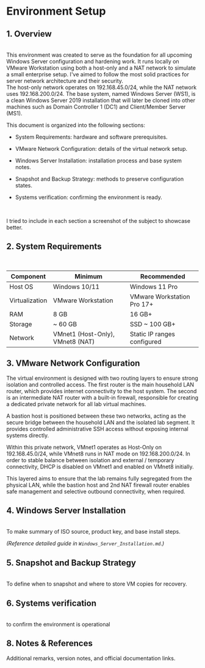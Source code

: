 # Environment Setup

## 1. Overview
<br>
This environment was created to serve as the foundation for all upcoming Windows Server configuration and hardening work. It runs locally on VMware Workstation using both a host-only and a NAT network to simulate a small enterprise setup. I've aimed to follow the most solid practices for server network architecture and their security.

<br>
The host-only network operates on 192.168.45.0/24, while the NAT network uses 192.168.200.0/24. The base system, named Windows Server (WS1), is a clean Windows Server 2019 installation that will later be cloned into other machines such as Domain Controller 1 (DC1) and Client/Member Server (MS1).
<br>

This document is organized into the following sections:

- System Requirements: hardware and software prerequisites.

- VMware Network Configuration: details of the virtual network setup.

- Windows Server Installation: installation process and base system notes.

- Snapshot and Backup Strategy: methods to preserve configuration states.

- Systems verification: confirming the environment is ready.

<br>

I tried to include in each section a screenshot of the subject to showcase better.

## 2. System Requirements
<br>

| Component | Minimum | Recommended |
|------------|----------|--------------|
| Host OS | Windows 10/11 | Windows 11 Pro |
| Virtualization | VMware Workstation | VMware Workstation Pro 17+ |
| RAM | 8 GB | 16 GB+ |
| Storage | ~ 60 GB | SSD ~ 100 GB+ |
| Network | VMnet1 (Host-Only), VMnet8 (NAT) | Static IP ranges configured |

## 3. VMware Network Configuration

The virtual environment is designed with two routing layers to ensure strong isolation and controlled access. 
The first router is the main household LAN router, which provides internet connectivity to the host system. The second is an intermediate NAT router with a built-in firewall, responsible for creating a dedicated private network for all lab virtual machines.

A bastion host is positioned between these two networks, acting as the secure bridge between the household LAN and the isolated lab segment. It provides controlled administrative SSH access without exposing internal systems directly.


Within this private network, VMnet1 operates as Host-Only on 192.168.45.0/24, while VMnet8 runs in NAT mode on 192.168.200.0/24. In order to stable balance between isolation and external / temporary connectivity, DHCP is disabled on VMnet1 and enabled on VMnet8 initially.


This layered aims to ensure that the lab remains fully segregated from the physical LAN, while the bastion host and 2nd NAT firewall router enables safe management and selective outbound connectivity, when required.

## 4. Windows Server Installation
<br>
To make summary of ISO source, product key, and base install steps.  

*(Reference detailed guide in `Windows_Server_Installation.md`.)*

## 5. Snapshot and Backup Strategy
<br>
To define when to snapshot and where to store VM copies for recovery.

## 6. Systems verification
<br>
to confirm the environment is operational 

## 8. Notes & References
Additional remarks, version notes, and official documentation links.
